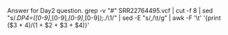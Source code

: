 Answer for Day2 question.
	grep -v "#" SRR22764495.vcf | cut -f 8 | sed "s/.*DP4=\([0-9]*,[0-9]*,[0-9]*,[0-9]*\);.*/\1/" | sed -E "s/,/\t/g" | awk -F '\t' '{print ($3 + $4)/($1 + $2 + $3 + $4)}'
